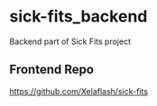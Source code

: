 # sick-fits_backend
Backend part of Sick Fits project

## Frontend Repo
https://github.com/Xelaflash/sick-fits
